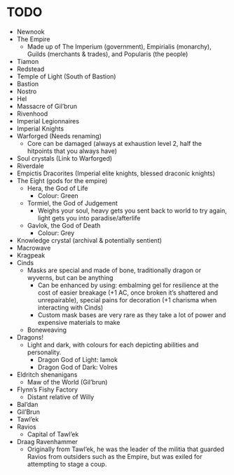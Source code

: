 # TODO

- Newnook
- The Empire
  - Made up of The Imperium (government), Empirialis (monarchy), Guilds (merchants & trades), and Popularis (the people)
- Tiamon
- Redstead
- Temple of Light (South of Bastion)
- Bastion
- Nostro
- Hel
- Massacre of Gil’brun
- Rivenhood
- Imperial Legionnaires
- Imperial Knights
- Warforged (Needs renaming)
  - Core can be damaged (always at exhaustion level 2, half the hitpoints that you always have)
- Soul crystals (Link to Warforged)
- Riverdale
- Empictis Dracorites (Imperial elite knights, blessed draconic knights)
- The Eight (gods for the empire)
  - Hera, the God of Life
    - Colour: Green
  - Tormiel, the God of Judgement
    - Weighs your soul, heavy gets you sent back to world to try again, light gets you into paradise/afterlife
  - Gavlok, the God of Death
    - Colour: Grey
- Knowledge crystal (archival & potentially sentient)
- Macrowave
- Kragpeak
- Cinds
  - Masks are special and made of bone, traditionally dragon or wyverns, but can be anything
    - Can be enhanced by using: embalming gel for resilience at the cost of easier breakage (+1 AC, once broken it’s shattered and unrepairable), special pains for decoration (+1 charisma when interacting with Cinds)
    - Custom mask bases are very rare as they take a lot of power and expensive materials to make
  - Boneweaving
- Dragons!
  - Light and dark, with colours for each depicting abilities and personality.
    - Dragon God of Light: Iamok
    - Dragon God of Dark: Volres
- Eldritch shenanigans
  - Maw of the World (Gil’brun)
- Flynn’s Fishy Factory
  - Distant relative of Willy
- Bal’dan
- Gil’Brun
- Tawl’ek
- Ravios
  - Capital of Tawl’ek
- Draag Ravenhammer
  - Originally from Tawl’ek, he was the leader of the militia that guarded Ravios from outsiders such as the Empire, but was exiled for attempting to stage a coup.
